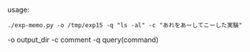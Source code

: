 
usage: 
```
./exp-memo.py -o /tmp/exp15 -q "ls -al" -c "あれをあーしてこーした実験"
```
-o output_dir
-c comment
-q query(command)

